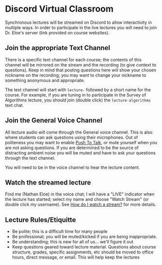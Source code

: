 # Discord Virtual Classroom

Synchronous lectures will be streamed on Discord to allow interactivity in multiple ways.  In order to participate in the live lectures you will need to join Dr. Eloe's server (link provided on course websites).

## Join the appropriate Text Channel

There is a specific text channel for each course; the contents of this channel will be mirrored on the stream and the recording (to give context to questions).  Keep in mind that posting questions here will show your chosen nickname on the recording; you may want to change your nickname to something anonymous and appropriate.

The text channel will start with `lecture-` followed by a short name for the course.  For example, if you are tuning in to participate in the Survey of Algorithms lecture, you should join (double click) the `lecture-algorithms` text chat.

## Join the General Voice Channel

All lecture audio will come through the General voice channel.
This is also where students can ask questions using their microphones.  Out of politeness you may want to enable [Push To Talk](https://support.discordapp.com/hc/en-us/articles/211376518-Voice-Input-Modes-101-Push-to-Talk-Voice-Activated-), or mute yourself when you are not asking questions.
If you are determined to be the source of distracting ambient noise you will be muted and have to ask your questions through the text channel.

You will need to be in the voice channel to hear the lecture content.

## Watch the streamed lecture

Find me (Nathan Eloe) in the voice chat; I will have a "LIVE" indicator when the lecture has started; select my name and choose "Watch Stream" (or double click my username). See [How do I watch a stream?](https://support.discordapp.com/hc/en-us/articles/360030714312-Stream-your-game-with-Go-Live-#h_671405f5-793e-41ee-a806-e2ab7c2d92f3) for more details.

## Lecture Rules/Etiquitte

* Be polite; this is a difficult time for many people
* Be professional; you will be muted/kicked if you are being inappropriate.
* Be understanding; this is new for all of us... we'll figure it out
* Keep questions geared toward lecture material.  Questions about course structure, grades, specific assignments, etc should be moved to office hours, direct message, or email.  This will help keep the lectures 